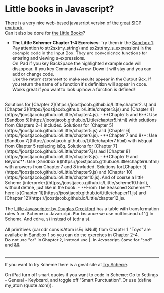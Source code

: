 # Little books in Javascript?
There is a very nice web-based javascript version of <a href="https://sourceacademy.org/sicpjs/index">
the great SICP textbook</a>.<br>
Can it also be done for 
<a href="https://mitpress.mit.edu/little-books-on-big-topics-in-computer-science/">the Little Books</a>?<br>
- **The Little Schemer Chapter 1-4 Exercises**: Try them in the [Sandbox 1](https://joostjacob.github.io/Little/toys.html).<br>
Pay attention to str2sx(my_string) and sx2str(my_s_expression) in the example code in the Input Box. 
They are convenience functions for entering and viewing s-expressions.<br> 
On iPad if you key BackSpace the highlighted example code will disappear. 
If you key Command+Arrow-Down it will stay and you can add or change code.<br>
Use the return statement to make results appear in the Output Box. If you return the name of a function it's definition will appear in code. Works great if you want to look up how a function is defined!
<br>
Solutions for
[Chapter 2](https://joostjacob.github.io/Little/chapter2.js) and 
[Chapter 3](https://joostjacob.github.io/Little/chapter3.js) and 
[Chapter 4](https://joostjacob.github.io/Little/chapter4.js).
- **Chapter 5 and 6**: Use [Sandbox 5](https://joostjacob.github.io/Little/chapter5.html) with solutions from Chapters 2–4 included.
Solutions for [Chapter 5](https://joostjacob.github.io/Little/chapter5.js) and 
[Chapter 6](https://joostjacob.github.io/Little/chapter6.js).
- **Chapter 7 and 8**: Use [Sandbox 7](https://joostjacob.github.io/Little/chapter7.html) with isEqual from Chapter 5 replacing isEq.
Solutions for [Chapter 7](https://joostjacob.github.io/Little/chapter7.js) and 
[Chapter 8](https://joostjacob.github.io/Little/chapter8.js).
- **Chapter 9 and Beyond**: Use [Sandbox 9](https://joostjacob.github.io/Little/chapter9.html) with answers from Chapter 7 and 8 included. 
Solutions for [Chapter 9](https://joostjacob.github.io/Little/chapter9.js) and 
[Chapter 10](https://joostjacob.github.io/Little/chapter10.js). 
And of course a little Scheme [interpreter](https://joostjacob.github.io/Little/scheme10.html), without define, just like in the book.
- **From The Seasoned Schemer**: here is [Chapter 11](https://joostjacob.github.io/Little/chapter11.js) and 
[Chapter 12](https://joostjacob.github.io/Little/chapter12.js).
<br>
<br>
The <a href="https://www.crockford.com/little.html">Little Javascripter by Douglas Crockford</a> has a table 
with transformation rules from Scheme to Javascript. For instance we use null instead of '() in Scheme. 
And cdr(a, s) instead of (cdr a s).<br>
<br>
All primitives (car cdr cons isAtom isEq isNull) from Chapter 1 "Toys" are available in Sandbox 1 so you can do the exercises in Chapter 2-4.<br>
Do not use "or" in Chapter 2, instead use || in Javascript. Same for "and" and &&.<br>
<br>
<hr>
If you want to try Scheme there is a great site at <a href="https://try.scheme.org">Try Scheme</a>.<br>
<br>
On iPad turn off smart quotes if you want to code in Scheme: Go to Settings - General - Keyboard, and toggle off "Smart Punctuation". 
Or use (define my_atom (quote atom)).<br>
<br>
